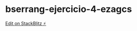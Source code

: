 # bserrang-ejercicio-4-ezagcs

[Edit on StackBlitz ⚡️](https://stackblitz.com/edit/bserrang-ejercicio-4-ezagcs)